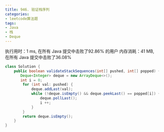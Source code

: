 ```yaml
---
title: 946. 验证栈序列 
categories:
- leetcode算法题
tags: 
- Java
- 栈
- Deque
---
```



执行用时：1 ms, 在所有 Java 提交中击败了92.86% 的用户
内存消耗：41 MB, 在所有 Java 提交中击败了36.08%

``` java
class Solution {
    public boolean validateStackSequences(int[] pushed, int[] popped) {
       Deque<Integer> deque = new ArrayDeque<>();
       int i = 0;
        for (int val: pushed) {
            deque.addLast(val);
            while (!deque.isEmpty() && deque.peekLast() == popped[i]) {
                deque.pollLast();
                i ++;
            }
        }
        return deque.isEmpty();
    }
}
```
